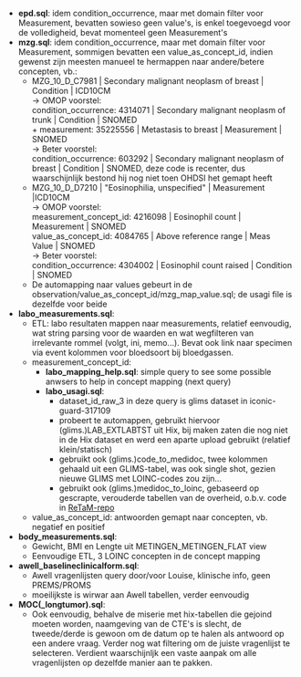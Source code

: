 - **epd.sql**: idem condition_occurrence, maar met domain filter voor Measurement, bevatten sowieso geen value's, is enkel toegevoegd voor de volledigheid, bevat momenteel geen Measurement's
- **mzg.sql**: idem condition_occurrence, maar met domain filter voor Measurement, sommigen bevatten een value_as_concept_id, indien gewenst zijn meesten manueel te hermappen naar andere/betere concepten, vb.:
  - MZG_10_D_C7981 | Secondary malignant neoplasm of breast | Condition | ICD10CM  
    -> OMOP voorstel:  
        condition_occurrence: 4314071 | Secondary malignant neoplasm of trunk | Condition | SNOMED  
        + measurement: 35225556 | Metastasis to breast | Measurement | SNOMED  
    -> Beter voorstel:  
        condition_occurrence: 603292 | Secondary malignant neoplasm of breast | Condition | SNOMED, deze code is recenter, dus waarschijnlijk bestond hij nog niet toen OHDSI het gemapt heeft  
  - MZG_10_D_D7210 | "Eosinophilia, unspecified" | Measurement |ICD10CM  
    -> OMOP voorstel:  
        measurement_concept_id: 4216098 | Eosinophil count | Measurement | SNOMED  
        value_as_concept_id: 4084765 | Above reference range | Meas Value | SNOMED  
    -> Beter voorstel:  
        condition_occurrence: 4304002 | Eosinophil count raised | Condition | SNOMED
  - De automapping naar values gebeurt in de observation/value_as_concept_id/mzg_map_value.sql; de usagi file is dezelfde voor beide
- **labo_measurements.sql**:
  - ETL: labo resultaten mappen naar measurements, relatief eenvoudig, wat string parsing voor de waarden en wat wegfilteren van irrelevante rommel (volgt, ini, memo...). Bevat ook link naar specimen via event kolommen voor bloedsoort bij bloedgassen.
  - measurement_concept_id:
    - **labo_mapping_help.sql**: simple query to see some possible anwsers to help in concept mapping (next query)
    - **labo_usagi.sql**:
      - dataset_id_raw_3 in deze query is glims dataset in iconic-guard-317109
      - probeert te automappen, gebruikt hiervoor (glims.)LAB_EXTLABTST uit Hix, bij maken zaten die nog niet in de Hix dataset en werd een aparte upload gebruikt (relatief klein/statisch)
      - gebruikt ook (glims.)code_to_medidoc, twee kolommen gehaald uit een GLIMS-tabel, was ook single shot, gezien nieuwe GLIMS met LOINC-codes zou zijn...
      - gebruikt ook (glims.)medidoc_to_loinc, gebaseerd op gescrapte, verouderde tabellen van de overheid, o.b.v. code in [ReTaM-repo](https://github.com/RADar-AZDelta/OMOP-lab-mappings-ReTaM)
  - value_as_concept_id: antwoorden gemapt naar concepten, vb. negatief en positief
- **body_measurements.sql**:
  - Gewicht, BMI en Lengte uit METINGEN_METINGEN_FLAT view
  - Eenvoudige ETL, 3 LOINC concepten in de concept mapping
- **awell_baselineclinicalform.sql**:
  - Awell vragenlijsten query door/voor Louise, klinische info, geen PREMS/PROMS
  - moeilijkste is wirwar aan Awell tabellen, verder eenvoudig
- **MOC(_longtumor).sql**:
  - Ook eenvoudig, behalve de miserie met hix-tabellen die gejoind moeten worden, naamgeving van de CTE's is slecht, de tweede/derde is gewoon om de datum op te halen als antwoord op een andere vraag. Verder nog wat filtering om de juiste vragenlijst te selecteren. Verdient waarschijnljk een vaste aanpak om alle vragenlijsten op dezelfde manier aan te pakken.
